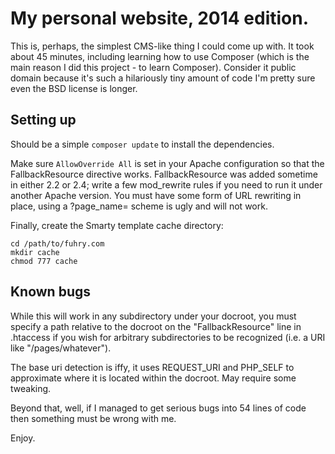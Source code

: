My personal website, 2014 edition.
==================================

This is, perhaps, the simplest CMS-like thing I could come up with. It took about 45 minutes, including learning how to use Composer (which is the main reason I did this project - to learn Composer). Consider it public domain because it's such a hilariously tiny amount of code I'm pretty sure even the BSD license is longer.

## Setting up ##

Should be a simple `composer update` to install the dependencies.

Make sure `AllowOverride All` is set in your Apache configuration so that the FallbackResource directive works. FallbackResource was added sometime in either 2.2 or 2.4; write a few mod\_rewrite rules if you need to run it under another Apache version. You must have some form of URL rewriting in place, using a ?page\_name= scheme is ugly and will not work.

Finally, create the Smarty template cache directory:

```shell
cd /path/to/fuhry.com
mkdir cache
chmod 777 cache
```

## Known bugs ##

While this will work in any subdirectory under your docroot, you must specify a path relative to the docroot on the "FallbackResource" line in .htaccess if you wish for arbitrary subdirectories to be recognized (i.e. a URI like "/pages/whatever").

The base uri detection is iffy, it uses REQUEST\_URI and PHP\_SELF to approximate where it is located within the docroot. May require some tweaking.

Beyond that, well, if I managed to get serious bugs into 54 lines of code then something must be wrong with me.

Enjoy.
